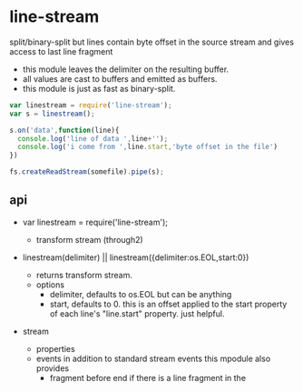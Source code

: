 line-stream
===========

split/binary-split but lines contain byte offset in the source stream and gives access to last line fragment

- this module leaves the delimiter on the resulting buffer.
- all values are cast to buffers and emitted as buffers.
- this module is just as fast as binary-split.


```js
var linestream = require('line-stream');
var s = linestream();

s.on('data',function(line){
  console.log('line of data ',line+'');
  console.log('i come from ',line.start,'byte offset in the file')
})

fs.createReadStream(somefile).pipe(s);

```


api
---

- var linestream = require('line-stream');
  - transform stream (through2)

- linestream(delimiter) || linestream({delimiter:os.EOL,start:0})
  - returns transform stream.
  - options
    - delimiter, defaults to os.EOL but can be anything
    - start, defaults to 0. this is an offset applied to the start property of each line's "line.start" property. just helpful.

- stream
  - properties
  - events
    in addition to standard stream events this mpodule also provides
    - fragment
     before end if there is a line fragment in the 
     


